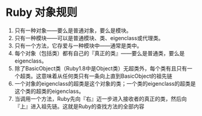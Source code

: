 # Ruby 对象规则
1. 只有一种对象——要么是普通对象，要么是模块。
2. 只有一种模块——可以是普通模块、类、eigenclass或代理类。
3. 只有一个方法，它存爱与一种模块中——通常是类中。
4. 每个对象（包括类）都有自己的『真正的类』——要么是普通类，要么是eigenclass。
5. 除了BasicObject类（Ruby1.8中是Object类）无超类外，每个类有且只有一个超类。这意味着从任何类只有一条向上直到BasicObject的祖先链
6. 一个对象的eigenclass的超类是这个对象的类；一个类的eigenclass的超类是这个类的超类的eigenclass。
7. 当调用一个方法，Ruby先向『右』迈一步进入接收者的真正的类，然后向『上』进入祖先链。这就是Ruby的查找方法的全部内容